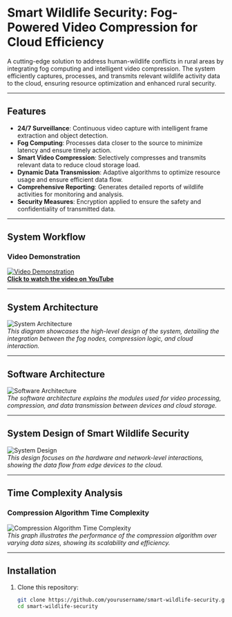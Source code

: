 # Smart Wildlife Security: Fog-Powered Video Compression for Cloud Efficiency

A cutting-edge solution to address human-wildlife conflicts in rural areas by integrating fog computing and intelligent video compression. The system efficiently captures, processes, and transmits relevant wildlife activity data to the cloud, ensuring resource optimization and enhanced rural security.

---

## Features

- **24/7 Surveillance**: Continuous video capture with intelligent frame extraction and object detection.
- **Fog Computing**: Processes data closer to the source to minimize latency and ensure timely action.
- **Smart Video Compression**: Selectively compresses and transmits relevant data to reduce cloud storage load.
- **Dynamic Data Transmission**: Adaptive algorithms to optimize resource usage and ensure efficient data flow.
- **Comprehensive Reporting**: Generates detailed reports of wildlife activities for monitoring and analysis.
- **Security Measures**: Encryption applied to ensure the safety and confidentiality of transmitted data.

---

## System Workflow

### Video Demonstration

[![Video Demonstration](https://img.youtube.com/vi/Hk0J8_5-sB0/0.jpg)](https://www.youtube.com/watch?v=Hk0J8_5-sB0)  
**[Click to watch the video on YouTube](https://www.youtube.com/watch?v=Hk0J8_5-sB0)**  

---

## System Architecture

![System Architecture](https://github.com/user-attachments/assets/74f8aac2-82c3-4d17-a792-e91f7bd35d54)  
*This diagram showcases the high-level design of the system, detailing the integration between the fog nodes, compression logic, and cloud interaction.*

---

## Software Architecture

![Software Architecture](https://github.com/user-attachments/assets/d07a6684-6015-4ff4-9ad3-e695953fb7b7)  
*The software architecture explains the modules used for video processing, compression, and data transmission between devices and cloud storage.*

---

## System Design of Smart Wildlife Security

![System Design](https://github.com/user-attachments/assets/5ed7cc6c-1fe1-4138-919f-a286f23be688)  
*This design focuses on the hardware and network-level interactions, showing the data flow from edge devices to the cloud.*

---

## Time Complexity Analysis

### Compression Algorithm Time Complexity

![Compression Algorithm Time Complexity](https://github.com/user-attachments/assets/b3abd980-bbcd-41c2-9f3f-895cc6b5f5b1)  
*This graph illustrates the performance of the compression algorithm over varying data sizes, showing its scalability and efficiency.*

---

## Installation

1. Clone this repository:
   ```bash
   git clone https://github.com/yourusername/smart-wildlife-security.git
   cd smart-wildlife-security
